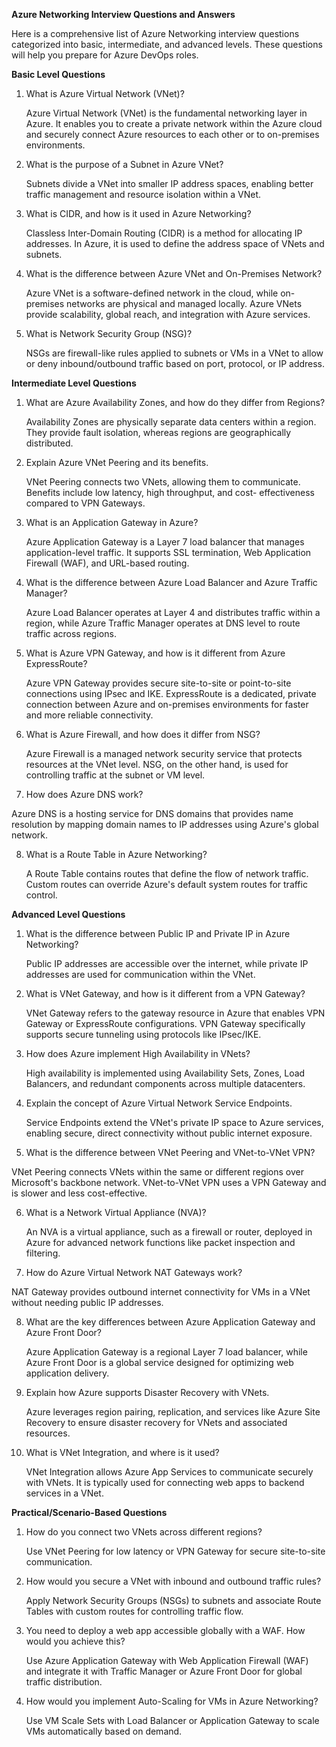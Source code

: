**Azure Networking Interview Questions and Answers**

Here is a comprehensive list of Azure Networking interview questions categorized into basic, intermediate, and advanced levels. These questions will help you prepare for Azure DevOps roles.

**Basic Level Questions**

1. What is Azure Virtual Network (VNet)?

   Azure Virtual Network (VNet) is the fundamental networking layer in Azure. It enables you to create a private network 
   within the Azure cloud and securely connect Azure resources to each other or to on-premises environments.
  
2. What is the purpose of a Subnet in Azure VNet?

   Subnets divide a VNet into smaller IP address spaces, enabling better traffic management and resource isolation within a 
   VNet.
   
3. What is CIDR, and how is it used in Azure Networking?

   Classless Inter-Domain Routing (CIDR) is a method for allocating IP addresses. In Azure, it is used to define the address 
   space of VNets and subnets.
   
4. What is the difference between Azure VNet and On-Premises Network?

   Azure VNet is a software-defined network in the cloud, while on-premises networks are physical and managed locally. Azure 
   VNets provide scalability, global reach, and integration with Azure services.

5. What is Network Security Group (NSG)?

   NSGs are firewall-like rules applied to subnets or VMs in a VNet to allow or deny inbound/outbound traffic based on 
   port, protocol, or IP address.
   
**Intermediate Level Questions**

1. What are Azure Availability Zones, and how do they differ from Regions?

   Availability Zones are physically separate data centers within a region. They provide fault isolation, whereas regions 
   are geographically distributed.

2. Explain Azure VNet Peering and its benefits.

   VNet Peering connects two VNets, allowing them to communicate. Benefits include low latency, high throughput, and cost- 
   effectiveness compared to VPN Gateways.

3. What is an Application Gateway in Azure?

   Azure Application Gateway is a Layer 7 load balancer that manages application-level traffic. It supports SSL 
   termination, Web Application Firewall (WAF), and URL-based routing.

4. What is the difference between Azure Load Balancer and Azure Traffic Manager?

   Azure Load Balancer operates at Layer 4 and distributes traffic within a region, while Azure Traffic Manager operates at 
   DNS level to route traffic across regions.
  
5. What is Azure VPN Gateway, and how is it different from Azure ExpressRoute?

   Azure VPN Gateway provides secure site-to-site or point-to-site connections using IPsec and IKE. ExpressRoute is a 
   dedicated, private connection between Azure and on-premises environments for faster and more reliable connectivity.
   
6. What is Azure Firewall, and how does it differ from NSG?

   Azure Firewall is a managed network security service that protects resources at the VNet level. NSG, on the other hand, 
   is used for controlling traffic at the subnet or VM level.
   
7. How does Azure DNS work?

  Azure DNS is a hosting service for DNS domains that provides name resolution by mapping domain names to IP addresses 
  using Azure's global network.
  
8. What is a Route Table in Azure Networking?

   A Route Table contains routes that define the flow of network traffic. Custom routes can override Azure's default system 
   routes for traffic control.
   
**Advanced Level Questions**

1. What is the difference between Public IP and Private IP in Azure Networking?

   Public IP addresses are accessible over the internet, while private IP addresses are used for communication within the 
   VNet.
   
2. What is VNet Gateway, and how is it different from a VPN Gateway?

   VNet Gateway refers to the gateway resource in Azure that enables VPN Gateway or ExpressRoute configurations. VPN 
   Gateway specifically supports secure tunneling using protocols like IPsec/IKE.
   
3. How does Azure implement High Availability in VNets?

   High availability is implemented using Availability Sets, Zones, Load Balancers, and redundant components across 
   multiple datacenters.
   
4. Explain the concept of Azure Virtual Network Service Endpoints.

   Service Endpoints extend the VNet's private IP space to Azure services, enabling secure, direct connectivity without 
   public internet exposure.
   
5. What is the difference between VNet Peering and VNet-to-VNet VPN?

  VNet Peering connects VNets within the same or different regions over Microsoft's backbone network. VNet-to-VNet VPN uses 
  a VPN Gateway and is slower and less cost-effective.
  
6. What is a Network Virtual Appliance (NVA)?

   An NVA is a virtual appliance, such as a firewall or router, deployed in Azure for advanced network functions like 
   packet inspection and filtering.
   
7. How do Azure Virtual Network NAT Gateways work?

  NAT Gateway provides outbound internet connectivity for VMs in a VNet without needing public IP addresses.
  
8. What are the key differences between Azure Application Gateway and Azure Front Door?

   Azure Application Gateway is a regional Layer 7 load balancer, while Azure Front Door is a global service designed for 
   optimizing web application delivery.
   
9. Explain how Azure supports Disaster Recovery with VNets.

   Azure leverages region pairing, replication, and services like Azure Site Recovery to ensure disaster recovery for VNets 
   and associated resources.
   
10. What is VNet Integration, and where is it used?

    VNet Integration allows Azure App Services to communicate securely with VNets. It is typically used for connecting web 
    apps to backend services in a VNet.
    
**Practical/Scenario-Based Questions**

1. How do you connect two VNets across different regions?

   Use VNet Peering for low latency or VPN Gateway for secure site-to-site communication.
   
2. How would you secure a VNet with inbound and outbound traffic rules?

   Apply Network Security Groups (NSGs) to subnets and associate Route Tables with custom routes for controlling traffic 
   flow.
   
3. You need to deploy a web app accessible globally with a WAF. How would you achieve this?

   Use Azure Application Gateway with Web Application Firewall (WAF) and integrate it with Traffic Manager or Azure Front 
   Door for global traffic distribution.
   
4. How would you implement Auto-Scaling for VMs in Azure Networking?

   Use VM Scale Sets with Load Balancer or Application Gateway to scale VMs automatically based on demand.
